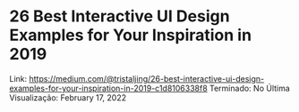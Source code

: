 # 26 Best Interactive UI Design Examples for Your Inspiration in 2019

Link: https://medium.com/@tristaljing/26-best-interactive-ui-design-examples-for-your-inspiration-in-2019-c1d8106338f8
Terminado: No
Última Visualização: February 17, 2022